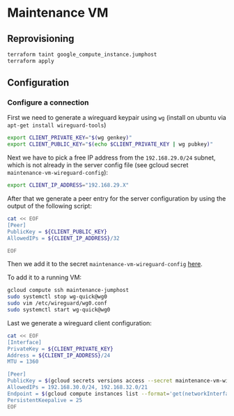 # Maintenance VM

## Reprovisioning

```sh
terraform taint google_compute_instance.jumphost
terraform apply
```

## Configuration

### Configure a connection

First we need to generate a wireguard keypair using `wg` (install on ubuntu via `apt-get install wireguard-tools`)

```sh
export CLIENT_PRIVATE_KEY="$(wg genkey)"
export CLIENT_PUBLIC_KEY="$(echo $CLIENT_PRIVATE_KEY | wg pubkey)"
```

Next we have to pick a free IP address from the `192.168.29.0/24` subnet, which is not already in the server config file (see gcloud secret `maintenance-vm-wireguard-config`):

```sh
export CLIENT_IP_ADDRESS="192.168.29.X"
```

After that we generate a peer entry for the server configuration by using the output of the following script:

```sh
cat << EOF
[Peer]
PublicKey = ${CLIENT_PUBLIC_KEY}
AllowedIPs = ${CLIENT_IP_ADDRESS}/32

EOF
```

Then we add it to the secret `maintenance-vm-wireguard-config` [here](https://console.cloud.google.com/security/secret-manager/secret/maintenance-vm-wireguard-config/versions).

To add it to a running VM:

```sh
gcloud compute ssh maintenance-jumphost
sudo systemctl stop wg-quick@wg0
sudo vim /etc/wireguard/wg0.conf
sudo systemctl start wg-quick@wg0
```

Last we generate a wireguard client configuration:

```sh
cat << EOF
[Interface]
PrivateKey = ${CLIENT_PRIVATE_KEY}
Address = ${CLIENT_IP_ADDRESS}/24
MTU = 1360

[Peer]
PublicKey = $(gcloud secrets versions access --secret maintenance-vm-wireguard-pubkey latest)
AllowedIPs = 192.168.30.0/24, 192.168.32.0/21
Endpoint = $(gcloud compute instances list --format='get(networkInterfaces[0].accessConfigs[0].natIP)' --filter='name=maintenance-jumphost'):51820
PersistentKeepalive = 25
EOF
```
